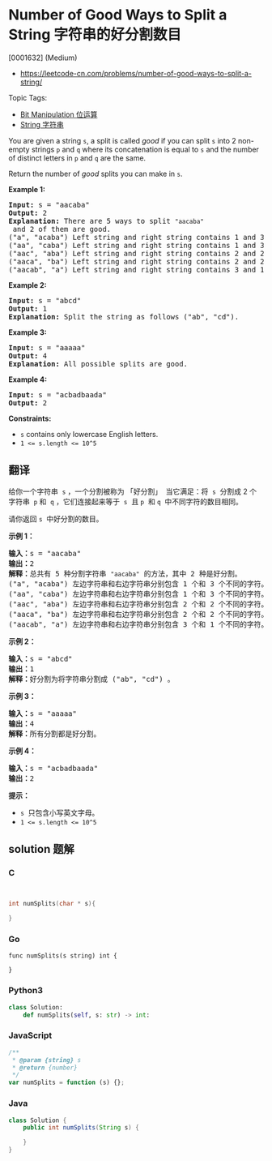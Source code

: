 # Number of Good Ways to Split a String 字符串的好分割数目

[0001632] (Medium)

- https://leetcode-cn.com/problems/number-of-good-ways-to-split-a-string/

Topic Tags:

- [Bit Manipulation 位运算](https://leetcode-cn.com/tag/bit-manipulation/)
- [String 字符串](https://leetcode-cn.com/tag/string/)

You are given a string `s`, a split is called *good* if you can split `s` into 2 non-empty strings `p` and `q` where its concatenation is equal to `s` and the number of distinct letters in `p` and `q` are the same.

Return the number of _good_ splits you can make in `s`.

**Example 1:**

<pre><strong>Input:</strong> s = "aacaba"
<strong>Output:</strong> 2
<strong>Explanation:</strong> There are 5 ways to split <code>"aacaba"</code> and 2 of them are good. 
("a", "acaba") Left string and right string contains 1 and 3 different letters respectively.
("aa", "caba") Left string and right string contains 1 and 3 different letters respectively.
("aac", "aba") Left string and right string contains 2 and 2 different letters respectively (good split).
("aaca", "ba") Left string and right string contains 2 and 2 different letters respectively (good split).
("aacab", "a") Left string and right string contains 3 and 1 different letters respectively.
</pre>

**Example 2:**

<pre><strong>Input:</strong> s = "abcd"
<strong>Output:</strong> 1
<strong>Explanation: </strong>Split the string as follows ("ab", "cd").
</pre>

**Example 3:**

<pre><strong>Input:</strong> s = "aaaaa"
<strong>Output:</strong> 4
<strong>Explanation: </strong>All possible splits are good.</pre>

**Example 4:**

<pre><strong>Input:</strong> s = "acbadbaada"
<strong>Output:</strong> 2
</pre>

**Constraints:**

- `s` contains only lowercase English letters.
- `1 <= s.length <= 10^5`

## 翻译

给你一个字符串  `s` ，一个分割被称为 「好分割」  当它满足：将  `s`  分割成 2 个字符串  `p` 和  `q` ，它们连接起来等于  `s`  且 `p`  和 `q`  中不同字符的数目相同。

请你返回 `s`  中好分割的数目。

**示例 1：**

<pre><strong>输入：</strong>s = "aacaba"
<strong>输出：</strong>2
<strong>解释：</strong>总共有 5 种分割字符串 <code>"aacaba"</code> 的方法，其中 2 种是好分割。
("a", "acaba") 左边字符串和右边字符串分别包含 1 个和 3 个不同的字符。
("aa", "caba") 左边字符串和右边字符串分别包含 1 个和 3 个不同的字符。
("aac", "aba") 左边字符串和右边字符串分别包含 2 个和 2 个不同的字符。这是一个好分割。
("aaca", "ba") 左边字符串和右边字符串分别包含 2 个和 2 个不同的字符。这是一个好分割。
("aacab", "a") 左边字符串和右边字符串分别包含 3 个和 1 个不同的字符。
</pre>

**示例 2：**

<pre><strong>输入：</strong>s = "abcd"
<strong>输出：</strong>1
<strong>解释：</strong>好分割为将字符串分割成 ("ab", "cd") 。
</pre>

**示例 3：**

<pre><strong>输入：</strong>s = "aaaaa"
<strong>输出：</strong>4
<strong>解释：</strong>所有分割都是好分割。</pre>

**示例 4：**

<pre><strong>输入：</strong>s = "acbadbaada"
<strong>输出：</strong>2
</pre>

**提示：**

- `s`  只包含小写英文字母。
- `1 <= s.length <= 10^5`

## solution 题解

### C

```c


int numSplits(char * s){

}
```

### Go

```golang
func numSplits(s string) int {

}
```

### Python3

```python
class Solution:
    def numSplits(self, s: str) -> int:
```

### JavaScript

```javascript
/**
 * @param {string} s
 * @return {number}
 */
var numSplits = function (s) {};
```

### Java

```java
class Solution {
    public int numSplits(String s) {

    }
}
```

